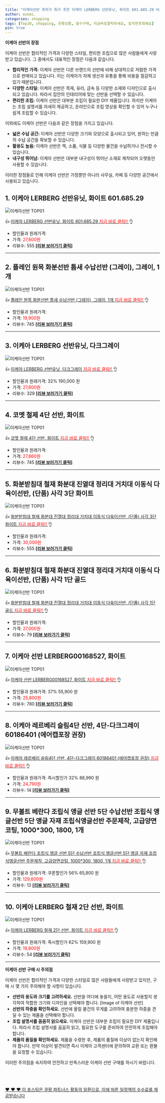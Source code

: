 ```yaml
---
title: "이케아선반 최저가 특가 추천 이케아 LERBERG 선반유닛, 화이트 601.685.29 비교 장점 구매가이드"
author: eunmi.
categories: shopping
tags: [Top10, shopping, 유행상품, 필수구매, 지금바로클릭하세요, 놓치면후회해요]
pin: true
---
```

**이케아 선반의 장점**

이케아 선반은 합리적인 가격과 다양한 스타일, 편리한 조립으로 많은 사람들에게 사랑받고 있습니다. 그 중에서도 대표적인 장점은 다음과 같습니다.

* **합리적인 가격:** 이케아 선반은 다른 브랜드의 선반에 비해 상대적으로 저렴한 가격으로 판매되고 있습니다. 이는 이케아가 자체 생산과 유통을 통해 비용을 절감하고 있기 때문입니다.
* **다양한 스타일:** 이케아 선반은 목재, 유리, 금속 등 다양한 소재와 디자인으로 출시되고 있습니다. 따라서 집안의 인테리어에 맞는 선반을 선택할 수 있습니다.
* **편리한 조립:** 이케아 선반은 대부분 조립이 필요한 DIY 제품입니다. 하지만 이케아는 조립 설명서를 자세히 제공하고, 온라인으로 조립 영상을 확인할 수 있어 누구나 쉽게 조립할 수 있습니다.

이외에도 이케아 선반은 다음과 같은 장점을 가지고 있습니다.

* **넓은 수납 공간:** 이케아 선반은 다양한 크기와 모양으로 출시되고 있어, 원하는 만큼의 수납 공간을 확보할 수 있습니다.
* **활용도 높음:** 이케아 선반은 책, 소품, 식물 등 다양한 물건을 수납하거나 전시할 수 있습니다.
* **내구성 뛰어남:** 이케아 선반은 대부분 내구성이 뛰어난 소재로 제작되어 오랫동안 사용할 수 있습니다.

이러한 장점들로 인해 이케아 선반은 가정뿐만 아니라 사무실, 카페 등 다양한 공간에서 사용되고 있습니다.

   

## 1. 이케아 LERBERG 선반유닛, 화이트 601.685.29

![이케아선반 TOP01](https://thumbnail10.coupangcdn.com/thumbnails/remote/230x230ex/image/vendor_inventory/c5ae/a84e00dccbdd600d0fc6de05c4dea484def9b4321a8a9c6df66a34bf490c.JPG)


👍 [이케아 LERBERG 선반유닛, 화이트 601.685.29 <font color=red> 지금 바로 클릭!! </font> ](https://link.coupang.com/re/AFFSDP?lptag=AF3617701&subid=GithubCoopas&pageKey=4786464143&traceid=V0-153&itemId=6126049880&vendorItemId=81553690798) 👌 


- 할인율과 원래가격: 
- 가격: <span style='color:red'>27,600원</span>
- 리뷰수: 555  [**[리뷰 보러가기 클릭]**](https://link.coupang.com/re/AFFSDP?lptag=AF3617701&subid=GithubCoopas&pageKey=4786464143&traceid=V0-153&itemId=6126049880&vendorItemId=81553690798)

---


   

## 2. 플레인 원목 화분선반 틈새 수납선반 (그레이), 그레이, 1개

![이케아선반 TOP01](https://thumbnail6.coupangcdn.com/thumbnails/remote/230x230ex/image/vendor_inventory/f6fb/a49084a19eca7ea0ceb66864a8883ad88665b521f4b30e73b9f1e62a5453.jpg)


👍 [플레인 원목 화분선반 틈새 수납선반 (그레이), 그레이, 1개 <font color=red> 지금 바로 클릭!! </font> ](https://link.coupang.com/re/AFFSDP?lptag=AF3617701&subid=GithubCoopas&pageKey=7444953750&traceid=V0-153&itemId=19368517704&vendorItemId=86481364062) 👌 


- 할인율과 원래가격: 
- 가격: <span style='color:red'>19,900원</span>
- 리뷰수: 745  [**[리뷰 보러가기 클릭]**](https://link.coupang.com/re/AFFSDP?lptag=AF3617701&subid=GithubCoopas&pageKey=7444953750&traceid=V0-153&itemId=19368517704&vendorItemId=86481364062)

---


   

## 3. 이케아 LERBERG 선반유닛, 다크그레이

![이케아선반 TOP01](https://thumbnail7.coupangcdn.com/thumbnails/remote/230x230ex/image/vendor_inventory/67c7/8f91d7d41eb66c59876cc57bc23c22f0b7ffddd777c10bd814a0bee81ad9.JPG)


👍 [이케아 LERBERG 선반유닛, 다크그레이 <font color=red> 지금 바로 클릭!! </font> ](https://link.coupang.com/re/AFFSDP?lptag=AF3617701&subid=GithubCoopas&pageKey=4786464143&traceid=V0-153&itemId=5009651850&vendorItemId=81553690786) 👌 


- 할인율과 원래가격: 32%  190,000   원
- 가격: <span style='color:red'>27,600원</span>
- 리뷰수: 329  [**[리뷰 보러가기 클릭]**](https://link.coupang.com/re/AFFSDP?lptag=AF3617701&subid=GithubCoopas&pageKey=4786464143&traceid=V0-153&itemId=5009651850&vendorItemId=81553690786)

---


   

## 4. 코멧 철제 4단 선반, 화이트

![이케아선반 TOP01](https://thumbnail9.coupangcdn.com/thumbnails/remote/230x230ex/image/retail/images/193336651433750-6a0391d0-4d2a-44fb-8b06-a9ffe742f3dd.jpg)


👍 [코멧 철제 4단 선반, 화이트 <font color=red> 지금 바로 클릭!! </font> ](https://link.coupang.com/re/AFFSDP?lptag=AF3617701&subid=GithubCoopas&pageKey=6750870160&traceid=V0-153&itemId=15788121669&vendorItemId=83000934011) 👌 


- 할인율과 원래가격: 
- 가격: <span style='color:red'>27,860원</span>
- 리뷰수: 745  [**[리뷰 보러가기 클릭]**](https://link.coupang.com/re/AFFSDP?lptag=AF3617701&subid=GithubCoopas&pageKey=6750870160&traceid=V0-153&itemId=15788121669&vendorItemId=83000934011)

---


   

## 5. 화분받침대 철재 화분대 진열대 정리대 거치대 이동식 다육이선반, (단품) 사각 3단 화이트

![이케아선반 TOP01](https://thumbnail7.coupangcdn.com/thumbnails/remote/230x230ex/image/vendor_inventory/c668/b837a6e0037795b49e72c3594ffbcb888c77f6f051ddc7fa1b3f362de9dc.jpg)


👍 [화분받침대 철재 화분대 진열대 정리대 거치대 이동식 다육이선반, (단품) 사각 3단 화이트 <font color=red> 지금 바로 클릭!! </font> ](https://link.coupang.com/re/AFFSDP?lptag=AF3617701&subid=GithubCoopas&pageKey=6869912814&traceid=V0-153&itemId=16541828888&vendorItemId=83621643625) 👌 


- 할인율과 원래가격: 
- 가격: <span style='color:red'>30,000원</span>
- 리뷰수: 555  [**[리뷰 보러가기 클릭]**](https://link.coupang.com/re/AFFSDP?lptag=AF3617701&subid=GithubCoopas&pageKey=6869912814&traceid=V0-153&itemId=16541828888&vendorItemId=83621643625)

---


   

## 6. 화분받침대 철재 화분대 진열대 정리대 거치대 이동식 다육이선반, (단품) 사각 1단 골드

![이케아선반 TOP01](https://thumbnail9.coupangcdn.com/thumbnails/remote/230x230ex/image/vendor_inventory/2e88/67ccb71f14e9aeff6e150d4921eaa4be6e26ec74876ebc8fdbc185549dae.jpg)


👍 [화분받침대 철재 화분대 진열대 정리대 거치대 이동식 다육이선반, (단품) 사각 1단 골드 <font color=red> 지금 바로 클릭!! </font> ](https://link.coupang.com/re/AFFSDP?lptag=AF3617701&subid=GithubCoopas&pageKey=6869912814&traceid=V0-153&itemId=16430841882&vendorItemId=83621643613) 👌 


- 할인율과 원래가격: 
- 가격: <span style='color:red'>27,000원</span>
- 리뷰수: 79  [**[리뷰 보러가기 클릭]**](https://link.coupang.com/re/AFFSDP?lptag=AF3617701&subid=GithubCoopas&pageKey=6869912814&traceid=V0-153&itemId=16430841882&vendorItemId=83621643613)

---


   

## 7. 이케아 선반 LERBERG00168527, 화이트

![이케아선반 TOP01](https://thumbnail10.coupangcdn.com/thumbnails/remote/230x230ex/image/vendor_inventory/ecfc/d6c9d5579475a5cfeb128524df2a72345dbc661666508906f2436c129a04.jpg)


👍 [이케아 선반 LERBERG00168527, 화이트 <font color=red> 지금 바로 클릭!! </font> ](https://link.coupang.com/re/AFFSDP?lptag=AF3617701&subid=GithubCoopas&pageKey=22846789&traceid=V0-153&itemId=88713608&vendorItemId=87414909762) 👌 


- 할인율과 원래가격: 37%  55,900   원
- 가격: <span style='color:red'>25,800원</span>
- 리뷰수: 780  [**[리뷰 보러가기 클릭]**](https://link.coupang.com/re/AFFSDP?lptag=AF3617701&subid=GithubCoopas&pageKey=22846789&traceid=V0-153&itemId=88713608&vendorItemId=87414909762)

---


   

## 8. 이케아 레르베리 슬림4단 선반, 4단-다크그레이 60186401 (에어캡포장 권장)

![이케아선반 TOP01](https://thumbnail7.coupangcdn.com/thumbnails/remote/230x230ex/image/vendor_inventory/67c7/8f91d7d41eb66c59876cc57bc23c22f0b7ffddd777c10bd814a0bee81ad9.JPG)


👍 [이케아 레르베리 슬림4단 선반, 4단-다크그레이 60186401 (에어캡포장 권장) <font color=red> 지금 바로 클릭!! </font> ](https://link.coupang.com/re/AFFSDP?lptag=AF3617701&subid=GithubCoopas&pageKey=6714237750&traceid=V0-153&itemId=15597301730&vendorItemId=87574119714) 👌 


- 할인율과 원래가격: 즉시할인가 32%  88,990   원
- 가격: <span style='color:red'>24,790원</span>
- 리뷰수: 14  [**[리뷰 보러가기 클릭]**](https://link.coupang.com/re/AFFSDP?lptag=AF3617701&subid=GithubCoopas&pageKey=6714237750&traceid=V0-153&itemId=15597301730&vendorItemId=87574119714)

---


   

## 9. 무볼트 베란다 조립식 앵글 선반 5단 수납선반 조립식 앵글선반 5단 앵글 자재 조립식앵글선반 주문제작, 고급양면코팅, 1000*300, 1800, 1개

![이케아선반 TOP01](https://thumbnail10.coupangcdn.com/thumbnails/remote/230x230ex/image/vendor_inventory/0cae/1410f14bcc662c482e4dfcf99916e30bd8e0920afe22b0ac134a82571b7e.jpg)


👍 [무볼트 베란다 조립식 앵글 선반 5단 수납선반 조립식 앵글선반 5단 앵글 자재 조립식앵글선반 주문제작, 고급양면코팅, 1000*300, 1800, 1개 <font color=red> 지금 바로 클릭!! </font> ](https://link.coupang.com/re/AFFSDP?lptag=AF3617701&subid=GithubCoopas&pageKey=7101482899&traceid=V0-153&itemId=17728056011&vendorItemId=79938856277) 👌 


- 할인율과 원래가격: 쿠폰할인가 56%  65,800   원
- 가격: <span style='color:red'>129,600원</span>
- 리뷰수: 13  [**[리뷰 보러가기 클릭]**](https://link.coupang.com/re/AFFSDP?lptag=AF3617701&subid=GithubCoopas&pageKey=7101482899&traceid=V0-153&itemId=17728056011&vendorItemId=79938856277)

---


   

## 10. 이케아 LERBERG 철재 2단 선반, 화이트

![이케아선반 TOP01](https://thumbnail10.coupangcdn.com/thumbnails/remote/230x230ex/image/vendor_inventory/036a/0cffcc53e63529a9616729b0ee243bcb3722fb1033db08bac9d1fa054090.JPG)


👍 [이케아 LERBERG 철재 2단 선반, 화이트 <font color=red> 지금 바로 클릭!! </font> ](https://link.coupang.com/re/AFFSDP?lptag=AF3617701&subid=GithubCoopas&pageKey=2331884&traceid=V0-153&itemId=10716850&vendorItemId=86715112689) 👌 


- 할인율과 원래가격: 즉시할인가 62%  159,900   원
- 가격: <span style='color:red'>19,800원</span>
- 리뷰수: 54  [**[리뷰 보러가기 클릭]**](https://link.coupang.com/re/AFFSDP?lptag=AF3617701&subid=GithubCoopas&pageKey=2331884&traceid=V0-153&itemId=10716850&vendorItemId=86715112689)

---
**이케아 선반 구매 시 주의점**

이케아 선반은 합리적인 가격과 다양한 스타일로 많은 사람들에게 사랑받고 있지만, 구매 시 몇 가지 주의해야 할 사항이 있습니다.

* **선반의 용도와 크기를 고려하세요.** 선반을 어디에 놓을지, 어떤 용도로 사용할지 생각하여 적합한 크기와 디자인을 선택해야 합니다.
[Image of 이케아 선반]
* **선반의 하중을 확인하세요.** 선반에 올릴 물건의 무게를 고려하여 충분한 하중을 견딜 수 있는 제품을 선택해야 합니다.
* **조립 설명서를 꼼꼼히 읽으세요.** 이케아 선반은 대부분 조립이 필요한 DIY 제품입니다. 따라서 조립 설명서를 꼼꼼히 읽고, 필요한 도구를 준비하여 안전하게 조립해야 합니다.
* **제품의 품질을 확인하세요.** 제품을 수령한 후, 제품의 품질에 이상이 없는지 확인해야 합니다. 만약 이상이 발견되면 즉시 이케아 고객센터에 문의하여 교환 또는 환불을 요청할 수 있습니다.

이러한 주의점을 숙지하여 안전하고 만족스러운 이케아 선반 구매를 하시기 바랍니다.<br><br><br><br><br> [ ❤ ❤ ❤ 이 포스팅은 쿠팡 파트너스 활동의 일환으로, 이에 따른 일정액의 수수료를 제공받습니다](https://link.coupang.com/a/bcEFyh)